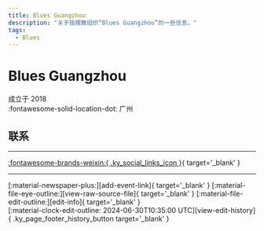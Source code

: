 ```yaml
---
title: Blues Guangzhou
description: "关于摇摆舞组织“Blues Guangzhou”的一些信息。"
tags:
  - Blues
---
```


# Blues Guangzhou

成立于 2018  
:fontawesome-solid-location-dot: 广州  


## 联系


---

 [:fontawesome-brands-weixin:{ .ky_social_links_icon }](# "Blues Guangzhou"){ target='_blank' }

---

<div class="ky_page_footer" markdown>
<div class="ky_page_footer_trailing" markdown="span">
[:material-newspaper-plus:][add-event-link]{ target='_blank' }
[:material-file-eye-outline:][view-raw-source-file]{ target='_blank' }
[:material-file-edit-outline:][edit-info]{ target='_blank' }
</div>
<div class="ky_page_footer_leading" markdown="span">
[:material-clock-edit-outline: 2024-06-30T10:35:00 UTC][view-edit-history]{ .ky_page_footer_history_button target='_blank' }
</div>
</div>

[add-event-link]: https://github.com/swingdance/events/issues/new?assignees=&labels=add+event&projects=&template=02-add_entity.yml&title=%5Bzh_CN%5D%20Add%20Event%3A%20%3CName%3E&region=zh_CN&province=Guangdong&city=Guangzhou&org_id=blues-guang-zhou "添加活动"
[view-raw-source-file]: https://github.com/swingdance/orgs/blob/main/zh_CN/blues-guang-zhou.json "查看原始源文件"
[edit-info]: https://github.com/swingdance/orgs/issues/new?assignees=&labels=update+org&projects=&template=03-update_entity.yml&title=%5Bzh_CN%5D%20Update%20Org%3A%20Blues%20Guangzhou&region=zh_CN&id=blues-guang-zhou&name=Blues%20Guangzhou "编辑信息"

[view-edit-history]: https://github.com/swingdance/orgs/commits/main/zh_CN/blues-guang-zhou.json "查看编辑历史"
